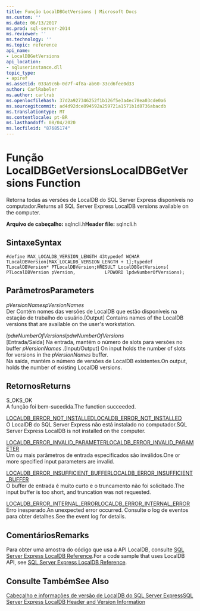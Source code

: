 ```yaml
---
title: Função LocalDBGetVersions | Microsoft Docs
ms.custom: ''
ms.date: 06/13/2017
ms.prod: sql-server-2014
ms.reviewer: ''
ms.technology: ''
ms.topic: reference
api_name:
- LocalDBGetVersions
api_location:
- sqluserinstance.dll
topic_type:
- apiref
ms.assetid: 033a9c6b-0d7f-4f8a-ab60-33cd6fee0d33
author: CarlRabeler
ms.author: carlrab
ms.openlocfilehash: 37d2a927346252f1b126f5e3a4ec78ea03cde0a6
ms.sourcegitcommit: ad4d92dce894592a259721a1571b1d8736abacdb
ms.translationtype: MT
ms.contentlocale: pt-BR
ms.lasthandoff: 08/04/2020
ms.locfileid: "87685174"
---
```

# <a name="localdbgetversions-function"></a><span data-ttu-id="d8dc0-102">Função LocalDBGetVersions</span><span class="sxs-lookup"><span data-stu-id="d8dc0-102">LocalDBGetVersions Function</span></span>
  <span data-ttu-id="d8dc0-103">Retorna todas as versões de LocalDB do SQL Server Express disponíveis no computador.</span><span class="sxs-lookup"><span data-stu-id="d8dc0-103">Returns all SQL Server Express LocalDB versions available on the computer.</span></span>  
  
 <span data-ttu-id="d8dc0-104">**Arquivo de cabeçalho:** sqlncli.h</span><span class="sxs-lookup"><span data-stu-id="d8dc0-104">**Header file:** sqlncli.h</span></span>  
  
## <a name="syntax"></a><span data-ttu-id="d8dc0-105">Sintaxe</span><span class="sxs-lookup"><span data-stu-id="d8dc0-105">Syntax</span></span>  
  
```  
#define MAX_LOCALDB_VERSION_LENGTH 43typedef WCHAR TLocalDBVersion[MAX_LOCALDB_VERSION_LENGTH + 1];typedef TLocalDBVersion* PTLocalDBVersion;HRESULT LocalDBGetVersions(           PTLocalDBVersion pVersion,           LPDWORD lpdwNumberOfVersions);  
```  
  
## <a name="parameters"></a><span data-ttu-id="d8dc0-106">Parâmetros</span><span class="sxs-lookup"><span data-stu-id="d8dc0-106">Parameters</span></span>  
 <span data-ttu-id="d8dc0-107">*pVersionNames*</span><span class="sxs-lookup"><span data-stu-id="d8dc0-107">*pVersionNames*</span></span>  
 <span data-ttu-id="d8dc0-108">Der Contém nomes das versões de LocalDB que estão disponíveis na estação de trabalho do usuário.</span><span class="sxs-lookup"><span data-stu-id="d8dc0-108">[Output] Contains names of the LocalDB versions that are available on the user's workstation.</span></span>  
  
 <span data-ttu-id="d8dc0-109">*lpdwNumberOfVersions*</span><span class="sxs-lookup"><span data-stu-id="d8dc0-109">*lpdwNumberOfVersions*</span></span>  
 <span data-ttu-id="d8dc0-110">[Entrada/Saída] Na entrada, mantém o número de slots para versões no buffer *pVersionNames* .</span><span class="sxs-lookup"><span data-stu-id="d8dc0-110">[Input/Output] On input holds the number of slots for versions in the *pVersionNames* buffer.</span></span>   
<span data-ttu-id="d8dc0-111">Na saída, mantém o número de versões de LocalDB existentes.</span><span class="sxs-lookup"><span data-stu-id="d8dc0-111">On output, holds the number of existing LocalDB versions.</span></span>  
  
## <a name="returns"></a><span data-ttu-id="d8dc0-112">Retornos</span><span class="sxs-lookup"><span data-stu-id="d8dc0-112">Returns</span></span>  
 <span data-ttu-id="d8dc0-113">S_OK</span><span class="sxs-lookup"><span data-stu-id="d8dc0-113">S_OK</span></span>  
 <span data-ttu-id="d8dc0-114">A função foi bem-sucedida.</span><span class="sxs-lookup"><span data-stu-id="d8dc0-114">The function succeeded.</span></span>  
  
 [<span data-ttu-id="d8dc0-115">LOCALDB_ERROR_NOT_INSTALLED</span><span class="sxs-lookup"><span data-stu-id="d8dc0-115">LOCALDB_ERROR_NOT_INSTALLED</span></span>](../express-localdb-error-messages/localdb-error-not-installed.md)  
 <span data-ttu-id="d8dc0-116">O LocalDB do SQL Server Express não está instalado no computador.</span><span class="sxs-lookup"><span data-stu-id="d8dc0-116">SQL Server Express LocalDB is not installed on the computer.</span></span>  
  
 [<span data-ttu-id="d8dc0-117">LOCALDB_ERROR_INVALID_PARAMETER</span><span class="sxs-lookup"><span data-stu-id="d8dc0-117">LOCALDB_ERROR_INVALID_PARAMETER</span></span>](../express-localdb-error-messages/localdb-error-invalid-parameter.md)  
 <span data-ttu-id="d8dc0-118">Um ou mais parâmetros de entrada especificados são inválidos.</span><span class="sxs-lookup"><span data-stu-id="d8dc0-118">One or more specified input parameters are invalid.</span></span>  
  
 [<span data-ttu-id="d8dc0-119">LOCALDB_ERROR_INSUFFICIENT_BUFFER</span><span class="sxs-lookup"><span data-stu-id="d8dc0-119">LOCALDB_ERROR_INSUFFICIENT_BUFFER</span></span>](../express-localdb-error-messages/localdb-error-insufficient-buffer.md)  
 <span data-ttu-id="d8dc0-120">O buffer de entrada é muito curto e o truncamento não foi solicitado.</span><span class="sxs-lookup"><span data-stu-id="d8dc0-120">The input buffer is too short, and truncation was not requested.</span></span>  
  
 [<span data-ttu-id="d8dc0-121">LOCALDB_ERROR_INTERNAL_ERROR</span><span class="sxs-lookup"><span data-stu-id="d8dc0-121">LOCALDB_ERROR_INTERNAL_ERROR</span></span>](../express-localdb-error-messages/localdb-error-internal-error.md)  
 <span data-ttu-id="d8dc0-122">Erro inesperado.</span><span class="sxs-lookup"><span data-stu-id="d8dc0-122">An unexpected error occurred.</span></span> <span data-ttu-id="d8dc0-123">Consulte o log de eventos para obter detalhes.</span><span class="sxs-lookup"><span data-stu-id="d8dc0-123">See the event log for details.</span></span>  
  
## <a name="remarks"></a><span data-ttu-id="d8dc0-124">Comentários</span><span class="sxs-lookup"><span data-stu-id="d8dc0-124">Remarks</span></span>  
 <span data-ttu-id="d8dc0-125">Para obter uma amostra do código que usa a API LocalDB, consulte [SQL Server Express LocalDB Reference](../sql-server-express-localdb-reference.md).</span><span class="sxs-lookup"><span data-stu-id="d8dc0-125">For a code sample that uses LocalDB API, see [SQL Server Express LocalDB Reference](../sql-server-express-localdb-reference.md).</span></span>  
  
## <a name="see-also"></a><span data-ttu-id="d8dc0-126">Consulte Também</span><span class="sxs-lookup"><span data-stu-id="d8dc0-126">See Also</span></span>  
 [<span data-ttu-id="d8dc0-127">Cabeçalho e informações de versão de LocalDB do SQL Server Express</span><span class="sxs-lookup"><span data-stu-id="d8dc0-127">SQL Server Express LocalDB Header and Version Information</span></span>](sql-server-express-localdb-header-and-version-information.md)  
  
  
